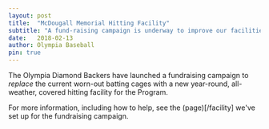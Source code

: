 ```yaml
---
layout: post
title:  "McDougall Memorial Hitting Facility"
subtitle: "A fund-raising campaign is underway to improve our facilities."
date:   2018-02-13
author: Olympia Baseball
pin: true
---
```


The Olympia Diamond Backers have launched a fundraising campaign to _replace_ the current worn-out batting cages with a new year-round, all-weather, covered hitting facility for the Program.

For more information, including how to help, see the (page)[/facility] we've set up for the fundraising campaign.
